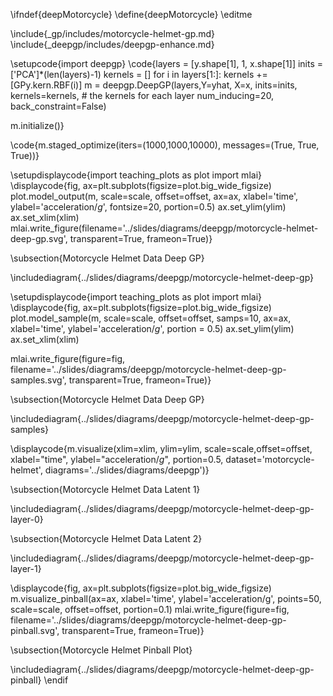 \ifndef{deepMotorcycle}
\define{deepMotorcycle}
\editme

\include{_gp/includes/motorcycle-helmet-gp.md}
\include{_deepgp/includes/deepgp-enhance.md}

\setupcode{import deepgp}
\code{layers = [y.shape[1], 1, x.shape[1]]
inits = ['PCA']*(len(layers)-1)
kernels = []
for i in layers[1:]:
    kernels += [GPy.kern.RBF(i)]
m = deepgp.DeepGP(layers,Y=yhat, X=x, 
                  inits=inits, 
                  kernels=kernels, # the kernels for each layer
                  num_inducing=20, back_constraint=False)



m.initialize()}

\code{m.staged_optimize(iters=(1000,1000,10000), messages=(True, True, True))}

\setupdisplaycode{import teaching_plots as plot
import mlai}
\displaycode{fig, ax=plt.subplots(figsize=plot.big_wide_figsize)
plot.model_output(m, scale=scale, offset=offset, ax=ax, xlabel='time', ylabel='acceleration/$g$', fontsize=20, portion=0.5)
ax.set_ylim(ylim)
ax.set_xlim(xlim)
mlai.write_figure(filename='../slides/diagrams/deepgp/motorcycle-helmet-deep-gp.svg', 
            transparent=True, frameon=True)}

\subsection{Motorcycle Helmet Data Deep GP}

\includediagram{../slides/diagrams/deepgp/motorcycle-helmet-deep-gp}

\setupdisplaycode{import teaching_plots as plot
import mlai}
\displaycode{fig, ax=plt.subplots(figsize=plot.big_wide_figsize)
plot.model_sample(m, scale=scale, offset=offset, samps=10, ax=ax, xlabel='time', ylabel='acceleration/$g$', portion = 0.5)
ax.set_ylim(ylim)
ax.set_xlim(xlim)

mlai.write_figure(figure=fig, filename='../slides/diagrams/deepgp/motorcycle-helmet-deep-gp-samples.svg', 
                  transparent=True, frameon=True)}

\subsection{Motorcycle Helmet Data Deep GP}

\includediagram{../slides/diagrams/deepgp/motorcycle-helmet-deep-gp-samples}

\displaycode{m.visualize(xlim=xlim, ylim=ylim, scale=scale,offset=offset, 
            xlabel="time", ylabel="acceleration/$g$", portion=0.5,
            dataset='motorcycle-helmet',
            diagrams='../slides/diagrams/deepgp')}

\subsection{Motorcycle Helmet Data Latent 1}

\includediagram{../slides/diagrams/deepgp/motorcycle-helmet-deep-gp-layer-0}

\subsection{Motorcycle Helmet Data Latent 2}

\includediagram{../slides/diagrams/deepgp/motorcycle-helmet-deep-gp-layer-1}

\displaycode{fig, ax=plt.subplots(figsize=plot.big_wide_figsize)
m.visualize_pinball(ax=ax, xlabel='time', ylabel='acceleration/g', 
                    points=50, scale=scale, offset=offset, portion=0.1)
mlai.write_figure(figure=fig, filename='../slides/diagrams/deepgp/motorcycle-helmet-deep-gp-pinball.svg', 
                  transparent=True, frameon=True)}

\subsection{Motorcycle Helmet Pinball Plot}

\includediagram{../slides/diagrams/deepgp/motorcycle-helmet-deep-gp-pinball}
\endif
